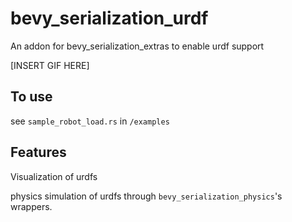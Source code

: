 # bevy_serialization_urdf

An addon for bevy_serialization_extras to enable urdf support

[INSERT GIF HERE]

## To use

see `sample_robot_load.rs` in `/examples`

## Features

Visualization of urdfs

physics simulation of urdfs through `bevy_serialization_physics`'s wrappers.
